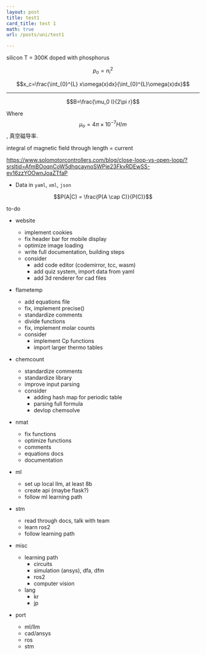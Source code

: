 ```yaml
---
layout: post
title: test1
card_title: test 1
math: true
url: /posts/uni/test1

---
```


silicon
T = 300K
doped with phosphorus


$$p_o={n_i^2}$$

$$x_c=\frac{\int_{0}^{L} x\omega(x)dx}{\int_{0}^{L}\omega(x)dx}$$

***

$$B=\frac{\mu_0 I}{2\pi r}$$

Where $$\mu_o = 4\pi\times 10^{-7} H/m$$, 真空磁导率.

integral of magnetic field through length = current

<https://www.solomotorcontrollers.com/blog/close-loop-vs-open-loop/?srsltid=AfmBOoqnCoW5dhqcaynoSWPie23FkvRDEwSS-ev16zzYOOwnJoaZTfaP>


- Data in `yaml`, `xml`, `json`


$$P(A|C) = \frac{P(A \cap C)}{P(C)}$$










to-do
- website
  - implement cookies
  - fix header bar for mobile display
  - optimize image loading
  - write full documentation, building steps
  - consider
    - add code editor (codemirror, tcc, wasm)
    - add quiz system, import data from yaml
    - add 3d renderer for cad files

- flametemp
  - add equations file
  - fix, implement precise()
  - standardize comments
  - divide functions
  - fix, implement molar counts
  - consider
    - implement Cp functions
    - import larger thermo tables

- chemcount
  - standardize comments
  - standardize library
  - improve input parsing
  - consider
    - adding hash map for periodic table
    - parsing full formula
    - devlop chemsolve

- nmat
  - fix functions
  - optimize functions
  - comments
  - equations docs
  - documentation

- ml
  - set up local llm, at least 8b
  - create api (maybe flask?)
  - follow ml learning path

- stm
  - read through docs, talk with team
  - learn ros2
  - follow learning path

- misc
  - learning path
    - circuits
    - simulation (ansys), dfa, dfm
    - ros2
    - computer vision
  - lang
    - kr
    - jp

- port
  - ml/llm
  - cad/ansys
  - ros
  - stm
